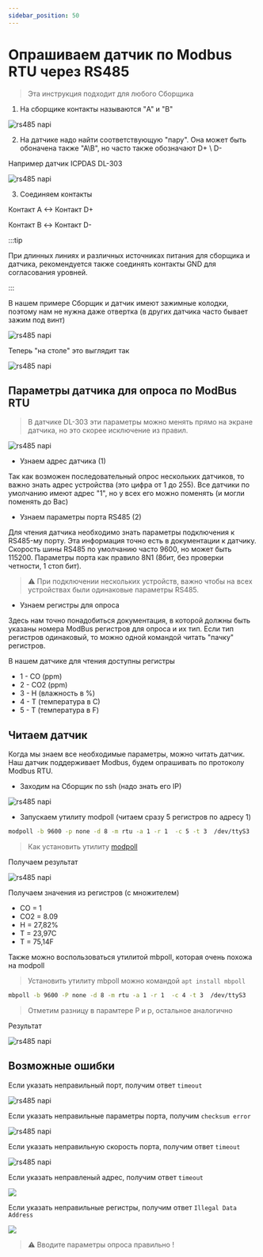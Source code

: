 ```yaml
---
sidebar_position: 50
---
```


# Опрашиваем датчик по Modbus RTU через RS485 

> Эта инструкция подходит для любого Сборщика


1. На сборщике контакты называются "A" и "B"

![rs485 napi](img-rs485/ab.jpg)

2. На датчике надо найти соответствующую "пару". Она может быть обоначена также "А\B", но часто также обозначают D+ \ D-

Например датчик ICPDAS DL-303

![rs485 napi](img-rs485/dplusminus.jpg)

3. Соединяем контакты

Контакт А <-> Контакт D+

Контакт B <-> Контакт D-

:::tip

При длинных линиях и различных источниках питания для сборщика и датчика, рекомендуется также соединять контакты GND для согласования уровней.

:::

В нашем примере Сборщик и датчик имеют зажимные колодки, поэтому нам не нужна даже отвертка (в других датчика часто бывает зажим под винт)

![rs485 napi](img-rs485/kolodki.jpg)

Теперь "на столе" это выглядит так

![rs485 napi](img-rs485/frontcontrolwithsensor.jpg)

## Параметры датчика для опроса по ModBus RTU

>В датчике DL-303 эти параметры можно менять прямо на экране датчика, но это скорее исключение из правил.

![rs485 napi](img-rs485/dl303-settings.jpg)

- Узнаем адрес датчика (1)

Так как возможен последовательный опрос нескольких датчиков, то важно знать адрес устройства (это цифра от 1 до 255). Все датчики по умолчанию имеют адрес "1", но у всех его можно поменять (и могли поменять до Вас)

- Узнаем параметры порта RS485 (2) 

Для чтения датчика необходимо знать параметры подключения к RS485-му порту. Эта информация точно есть в документации к датчику. Скорость шины RS485 по умолчанию часто 9600, но может быть 115200. Параметры порта как правило 8N1 (8бит, без проверки четности, 1 стоп бит). 

>:warning: При подключении нескольких устройств, важно чтобы на всех устройствах были одинаковые параметры RS485. 

- Узнаем регистры для опроса

Здесь нам точно понадобиться документация, в которой должны быть указаны номера ModBus регистров для опроса и их тип. Если тип регистров одинаковый, то можно одной командой читать "пачку" регистров. 

В нашем датчике для чтения доступны регистры 

- 1 - CO (ppm)
- 2 - CO2 (ppm)
- 3 - H (влажность в %)
- 4 - Т (температура в С)
- 5 - Т (температура в F)

## Читаем датчик

Когда мы знаем все необходимые параметры, можно читать датчик. Наш датчик поддерживает Modbus, будем опрашивать по протоколу Modbus RTU.

- Заходим на Сборщик по ssh (надо знать его IP)

![rs485 napi](img-rs485/term1.jpg)

- Запускаем утилиту modpoll (читаем сразу 5 регистров по адресу 1)

```bash
modpoll -b 9600 -p none -d 8 -m rtu -a 1 -r 1  -c 5 -t 3  /dev/ttyS3

```

> Как установить утилиту [modpoll](/software/armbian-tune#установим-утилиту-modpoll)

Получаем результат

![rs485 napi](img-rs485/term2.jpg)

Получаем значения из регистров (с множителем)

- CO = 1
- CO2 = 8.09
- H = 27,82%
- T = 23,97C
- T = 75,14F

Также можно воспользоваться утилитой mbpoll, которая очень похожа на modpoll

>Установить утилиту mbpoll можно командой  `apt install mbpoll`

```bash
mbpoll -b 9600 -P none -d 8 -m rtu -a 1 -r 1  -c 4 -t 3  /dev/ttyS3
```
> Отметим разницу в парамтере P и p, остальное аналогично

Результат

![rs485 napi](img-rs485/term3.jpg)

## Возможные ошибки

Если указать неправильный порт, получим ответ `timeout`

![rs485 napi](img-rs485/err-port.jpg)

Если указать неправильные параметры порта, получим `checksum error`

![rs485 napi](img-rs485/err-even.jpg)

Если указать неправильную скорость порта,  получим ответ `timeout`

![rs485 napi](img-rs485/err-speed.jpg)

Если указать неправленый адрес, получим ответ `timeout`

![](img-rs485/err-addr.jpg)

Если указать неправильные регистры, получим ответ `Illegal Data Address`

![](img-rs485/err-reg.jpg)

>:warning: Вводите параметры опроса правильно !